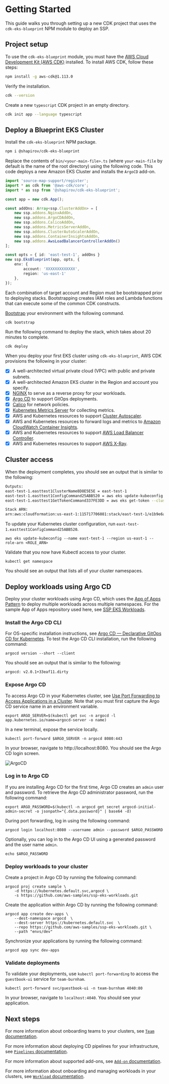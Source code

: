 # Getting Started 

This guide walks you through setting up a new CDK project that uses the `cdk-eks-blueprint` NPM module to deploy an SSP. 

## Project setup

To use the `cdk-eks-blueprint` module, you must have the [AWS Cloud Development Kit (AWS CDK)](https://aws.amazon.com/cdk/) installed. To install AWS CDK, follow these steps:

```bash
npm install -g aws-cdk@1.113.0
```

Verify the installation.

```bash
cdk --version
```

Create a new `typescript` CDK project in an empty directory.

```bash
cdk init app --language typescript
```

## Deploy a Blueprint EKS Cluster

Install the `cdk-eks-blueprint` NPM package.

```bash
npm i @shapirov/cdk-eks-blueprint
```

Replace the contents of `bin/<your-main-file>.ts` (where `your-main-file` by default is the name of the root directory) using the following code. This code deploys a new Amazon EKS Cluster and installs the `ArgoCD` add-on.

```typescript
import 'source-map-support/register';
import * as cdk from '@aws-cdk/core';
import * as ssp from '@shapirov/cdk-eks-blueprint';

const app = new cdk.App();

const addOns: Array<ssp.ClusterAddOn> = [
    new ssp.addons.NginxAddOn,
    new ssp.addons.ArgoCDAddOn,
    new ssp.addons.CalicoAddOn,
    new ssp.addons.MetricsServerAddOn,
    new ssp.addons.ClusterAutoScalerAddOn,
    new ssp.addons.ContainerInsightsAddOn,
    new ssp.addons.AwsLoadBalancerControllerAddOn()
];

const opts = { id: 'east-test-1', addOns }
new ssp.EksBlueprint(app, opts, {
    env: {
        account: 'XXXXXXXXXXXXX',
        region: 'us-east-1'
    },
});
```

Each combination of target account and Region must be bootstrapped prior to deploying stacks. Bootstrapping creates IAM roles and Lambda functions that can execute some of the common CDK constructs.

[Bootstrap](https://docs.aws.amazon.com/cdk/latest/guide/bootstrapping.html) your environment with the following command. 

```bash
cdk bootstrap
```

Run the following command to deploy the stack, which takes about 20 minutes to complete.

```
cdk deploy
```

When you deploy your first EKS cluster using `cdk-eks-blueprint`, AWS CDK provisions the following in your cluster:

- [x] A well-architected virtual private cloud (VPC) with public and private subnets.
- [x] A well-architected Amazon EKS cluster in the Region and account you specify.
- [x] [NGINX](https://kubernetes.github.io/ingress-nginx/deploy/) to serve as a reverse proxy for your workloads. 
- [x] [Argo CD](https://argoproj.github.io/argo-cd/) to support GitOps deployments. 
- [x] [Calico](https://docs.projectcalico.org/getting-started/kubernetes/) for network policies.
- [x] [Kubernetes Metrics Server](https://github.com/kubernetes-sigs/metrics-server) for collecting metrics.
- [x] AWS and Kubernetes resources to support [Cluster Autoscaler](https://docs.aws.amazon.com/eks/latest/userguide/cluster-autoscaler.html).
- [x] AWS and Kubernetes resources to forward logs and metrics to [Amazon CloudWatch Container Insights](https://docs.aws.amazon.com/AmazonCloudWatch/latest/monitoring/deploy-container-insights-EKS.html).
- [x] AWS and Kubernetes resources to support [AWS Load Balancer Controller](https://docs.aws.amazon.com/eks/latest/userguide/aws-load-balancer-controller.html).
- [x] AWS and Kubernetes resources to support [AWS X-Ray](https://aws.amazon.com/xray/).

## Cluster access

When the deployment completes, you should see an output that is similar to the following:

```bash
Outputs:
east-test-1.easttest1ClusterName8D8E5E5E = east-test-1
east-test-1.easttest1ConfigCommand25ABB520 = aws eks update-kubeconfig --name east-test-1 --region us-east-1 --role-arn <ROLE_ARN>
east-test-1.easttest1GetTokenCommand337FE3DD = aws eks get-token --cluster-name east-test-1 --region us-east-1 --role-arn <ROLE_ARN>

Stack ARN:
arn:aws:cloudformation:us-east-1:115717706081:stack/east-test-1/e1b9e6a0-d5f6-11eb-8498-0a374cd00e27
```

To update your Kubernetes cluster configuration, run `east-test-1.easttest1ConfigCommand25ABB520`. 

```
aws eks update-kubeconfig --name east-test-1 --region us-east-1 --role-arn <ROLE_ARN>
```

Validate that you now have Kubectl access to your cluster.

```
kubectl get namespace
```

You should see an output that lists all of your cluster namespaces. 

## Deploy workloads using Argo CD

Deploy your cluster workloads using Argo CD, which uses the [App of Apps Pattern](https://argoproj.github.io/argo-cd/operator-manual/cluster-bootstrapping/#app-of-apps-pattern) to deploy multiple workloads across multiple namespaces. For the sample App of Apps repository used here, see [SSP EKS Workloads](https://github.com/aws-samples/ssp-eks-workloads).

### Install the Argo CD CLI

For OS-specific installation instructions, see [Argo CD — Declarative GitOps CD for Kubernetes](https://argoproj.github.io/argo-cd/cli_installation/). To test the Argo CD CLI installation, run the following command:

```
argocd version --short --client
```

You should see an output that is similar to the following:

```
argocd: v2.0.1+33eaf11.dirty
```

### Expose Argo CD

To access Argo CD in your Kubernetes cluster, see [Use Port Forwarding to Access Applications in a Cluster](https://kubernetes.io/docs/tasks/access-application-cluster/port-forward-access-application-cluster/). Note that you must first capture the Argo CD service name in an environment variable.

```
export ARGO_SERVER=$(kubectl get svc -n argocd -l app.kubernetes.io/name=argocd-server -o name) 
```

In a new terminal, expose the service locally.

```
kubectl port-forward $ARGO_SERVER -n argocd 8080:443
```

In your browser, navigate to http://localhost:8080. You should see the Argo CD login screen.

![ArgoCD](assets/images/argo-cd.png)

### Log in to Argo CD

If you are installing Argo CD for the first time, Argo CD creates an `admin` user and password. To retrieve the Argo CD administrator password, run the following command:

```
export ARGO_PASSWORD=$(kubectl -n argocd get secret argocd-initial-admin-secret -o jsonpath="{.data.password}" | base64 -d)
```

During port forwarding, log in using the following command:

```
argocd login localhost:8080 --username admin --password $ARGO_PASSWORD
```

Optionally, you can log in to the Argo CD UI using a generated password and the user name `admin`. 

```
echo $ARGO_PASSWORD
```

### Deploy workloads to your cluster

Create a project in Argo CD by running the following command:

```
argocd proj create sample \
    -d https://kubernetes.default.svc,argocd \
    -s https://github.com/aws-samples/ssp-eks-workloads.git
```

Create the application within Argo CD by running the following command:

```
argocd app create dev-apps \
    --dest-namespace argocd  \
    --dest-server https://kubernetes.default.svc  \
    --repo https://github.com/aws-samples/ssp-eks-workloads.git \
    --path "envs/dev"
```

Synchronize your applications by running the following command:

```
argocd app sync dev-apps 
```

### Validate deployments 

To validate your deployments, use `kubectl port-forwarding` to access the `guestbook-ui` service for `team-burnham`.

```
kubectl port-forward svc/guestbook-ui -n team-burnham 4040:80
```

In your browser, navigate to `localhost:4040`. You should see your application.

## Next steps

For more information about onboarding teams to your clusters, see [`Team` documentation](../teams). 

For more information about deploying CD pipelines for your infrastructure, see [`Pipelines` documentation](../ci-cd).

For more information about supported add-ons, see [`Add-on` documentation](../addons).

For more information about onboarding and managing workloads in your clusters, see [`Workload` documentation](../workloads). 